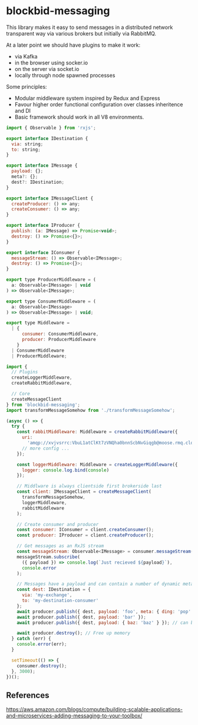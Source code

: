 # blockbid-messaging

This library makes it easy to send messages in a distributed network transparent
way via various brokers but initially via RabbitMQ.

At a later point we should have plugins to make it work:

- via Kafka
- in the browser using socker.io
- on the server via socket.io
- locally through node spawned processes

Some principles:

- Modular middleware system inspired by Redux and Express
- Favour higher order functional configuration over classes inheritence and DI
- Basic framework should work in all V8 environments.

```javascript
import { Observable } from 'rxjs';

export interface IDestination {
  via: string;
  to: string;
}

export interface IMessage {
  payload: {};
  meta?: {};
  dest?: IDestination;
}

export interface IMessageClient {
  createProducer: () => any;
  createConsumer: () => any;
}

export interface IProducer {
  publish: (a: IMessage) => Promise<void>;
  destroy: () => Promise<{}>;
}

export interface IConsumer {
  messageStream: () => Observable<IMessage>;
  destroy: () => Promise<{}>;
}

export type ProducerMiddleware = (
  a: Observable<IMessage> | void
) => Observable<IMessage>;

export type ConsumerMiddleware = (
  a: Observable<IMessage>
) => Observable<IMessage> | void;

export type Middleware =
  | {
      consumer: ConsumerMiddleware,
      producer: ProducerMiddleware
    }
  | ConsumerMiddleware
  | ProducerMiddleware;
```

```javascript
import {
  // Plugins
  createLoggerMiddleware,
  createRabbitMiddleware,

  // Core
  createMessageClient
} from 'blockbid-messaging';
import transformMessageSomehow from './transformMessageSomehow';

(async () => {
  try {
    const rabbitMiddleware: Middleware = createRabbitMiddleware({
      uri:
        'amqp://xvjvsrrc:VbuL1atClKt7zVNQha0bnnScbNvGiqgb@moose.rmq.cloudamqp.com/xvjvsrrc'
      // more config ...
    });

    const loggerMiddleware: Middleware = createLoggerMiddleware({
      logger: console.log.bind(console)
    });

    // Middlware is always clientside first brokerside last
    const client: IMessageClient = createMessageClient(
      transformMessageSomehow,
      loggerMiddleware,
      rabbitMiddleware
    );

    // Create consumer and producer
    const consumer: IConsumer = client.createConsumer();
    const producer: IProducer = client.createProducer();

    // Get messages as an RxJS stream
    const messageStream: Observable<IMessage> = consumer.messageStream();
    messageStream.subscribe(
      ({ payload }) => console.log(`Just recieved ${payload}`),
      console.error
    );

    // Messages have a payload and can contain a number of dynamic metadata keys
    const dest: IDestination = {
      via: 'my-exchange',
      to: 'my-destination-consumer'
    };
    await producer.publish({ dest, payload: 'foo', meta: { ding: 'pop' } });
    await producer.publish({ dest, payload: 'bar' });
    await producer.publish({ dest, payload: { baz: 'baz' } }); // can be object that will be serialised

    await producer.destroy(); // Free up memory
  } catch (err) {
    console.error(err);
  }

  setTimeout(() => {
    consumer.destroy();
  }, 3000);
})();
```

## References

https://aws.amazon.com/blogs/compute/building-scalable-applications-and-microservices-adding-messaging-to-your-toolbox/
